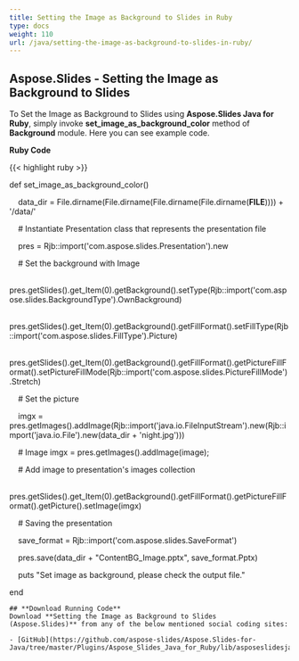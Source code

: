 ```yaml
---
title: Setting the Image as Background to Slides in Ruby
type: docs
weight: 110
url: /java/setting-the-image-as-background-to-slides-in-ruby/
---
```


## **Aspose.Slides - Setting the Image as Background to Slides**
To Set the Image as Background to Slides using **Aspose.Slides Java for Ruby**, simply invoke **set_image_as_background_color** method of **Background** module. Here you can see example code.

**Ruby Code**

{{< highlight ruby >}}

 def set_image_as_background_color()

    data_dir = File.dirname(File.dirname(File.dirname(File.dirname(__FILE__)))) + '/data/'



    # Instantiate Presentation class that represents the presentation file

    pres = Rjb::import('com.aspose.slides.Presentation').new

    # Set the background with Image

    pres.getSlides().get_Item(0).getBackground().setType(Rjb::import('com.aspose.slides.BackgroundType').OwnBackground)

    pres.getSlides().get_Item(0).getBackground().getFillFormat().setFillType(Rjb::import('com.aspose.slides.FillType').Picture)

    pres.getSlides().get_Item(0).getBackground().getFillFormat().getPictureFillFormat().setPictureFillMode(Rjb::import('com.aspose.slides.PictureFillMode').Stretch)

    # Set the picture

    imgx = pres.getImages().addImage(Rjb::import('java.io.FileInputStream').new(Rjb::import('java.io.File').new(data_dir + 'night.jpg')))

    # Image imgx = pres.getImages().addImage(image);

    # Add image to presentation's images collection

    pres.getSlides().get_Item(0).getBackground().getFillFormat().getPictureFillFormat().getPicture().setImage(imgx)

    # Saving the presentation

    save_format = Rjb::import('com.aspose.slides.SaveFormat')

    pres.save(data_dir + "ContentBG_Image.pptx", save_format.Pptx)

    puts "Set image as background, please check the output file."

end

```
## **Download Running Code**
Download **Setting the Image as Background to Slides (Aspose.Slides)** from any of the below mentioned social coding sites:

- [GitHub](https://github.com/aspose-slides/Aspose.Slides-for-Java/tree/master/Plugins/Aspose_Slides_Java_for_Ruby/lib/asposeslidesjava/Slides/background.rb)
